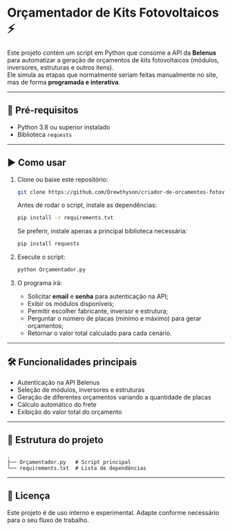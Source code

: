 # Orçamentador de Kits Fotovoltaicos ⚡

Este projeto contém um script em Python que consome a API da **Belenus** para automatizar a geração de orçamentos de kits fotovoltaicos (módulos, inversores, estruturas e outros itens).  
Ele simula as etapas que normalmente seriam feitas manualmente no site, mas de forma **programada e interativa**.

---

## 🚀 Pré-requisitos

- Python 3.8 ou superior instalado
- Biblioteca `requests`

---

## ▶️ Como usar

1. Clone ou baixe este repositório:

   ```bash
   git clone https://github.com/Drewthyson/criador-de-orcamentos-fotovoltaicos.git
   ```
   Antes de rodar o script, instale as dependências:

   ```bash
   pip install -r requirements.txt
   ````

   Se preferir, instale apenas a principal biblioteca necessária:

   ```bash
   pip install requests
   ```

2. Execute o script:

   ```bash
   python Orçamentador.py
   ```

2. O programa irá:

   * Solicitar **email** e **senha** para autenticação na API;
   * Exibir os módulos disponíveis;
   * Permitir escolher fabricante, inversor e estrutura;
   * Perguntar o número de placas (mínimo e máximo) para gerar orçamentos;
   * Retornar o valor total calculado para cada cenário.

---

## 🛠 Funcionalidades principais

* Autenticação na API Belenus
* Seleção de módulos, inversores e estruturas
* Geração de diferentes orçamentos variando a quantidade de placas
* Cálculo automático do frete
* Exibição do valor total do orçamento

---

## 📂 Estrutura do projeto

```
.
├── Orçamentador.py   # Script principal
└── requirements.txt  # Lista de dependências
```

---

## 📜 Licença

Este projeto é de uso interno e experimental.
Adapte conforme necessário para o seu fluxo de trabalho.
